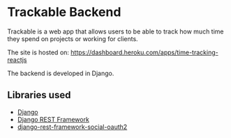 # Trackable Backend
Trackable is a web app that allows users to be able to track how much time they spend on projects or working for clients.

The site is hosted on: https://dashboard.heroku.com/apps/time-tracking-reactjs

The backend is developed in Django.

## Libraries used
* [Django](https://www.djangoproject.com/)
* [Django REST Framework](https://www.django-rest-framework.org/)
* [django-rest-framework-social-oauth2](https://github.com/RealmTeam/django-rest-framework-social-oauth2)
